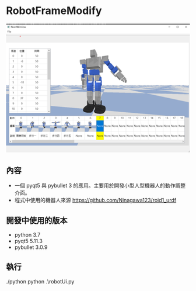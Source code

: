 # RobotFrameModify
![](interface.png)

## 內容 
- 一個 pyqt5 與 pybullet 3 的應用。主要用於開發小型人型機器人的動作調整介面。
- 程式中使用的機器人來源
https://github.com/Ninagawa123/roid1_urdf

## 開發中使用的版本
- python 3.7
- pyqt5 5.11.3
- pybullet  3.0.9

## 執行
./python python .\robotUi.py

